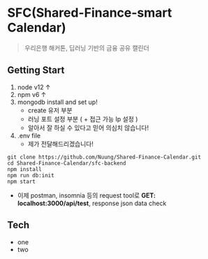 # SFC(Shared-Finance-smart Calendar)
> 우리은행 해커톤, 딥러닝 기반의 금융 공유 캘린더

## Getting Start
1. node v12 ↑
2. npm v6 ↑
3. mongodb install and set up!
    - create 유저 부분
    - 러닝 포트 설정 부분 ( + 접근 가능 Ip 설정 )
    - 알아서 잘 하실 수 있다고 믿어 의심치 않습니다!
4. .env file 
    - 제가 전달해드리겠습니다!

```
git clone https://github.com/Nuung/Shared-Finance-Calendar.git
cd Shared-Finance-Calendar/sfc-backend
npm install 
npm run db:init
npm start
``` 

- 이제 postman, insomnia 등의 request tool로 **GET: localhost:3000/api/test**, response json data check

## Tech
- one
- two
